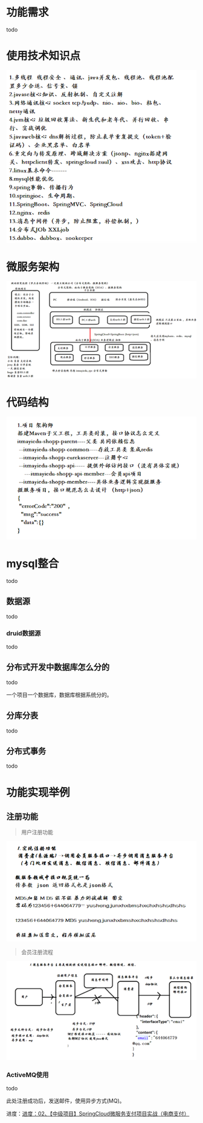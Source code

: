 # 功能需求

todo


# 使用技术知识点

![](使用技术知识点.png)

# 微服务架构

![](微服务架构.png)



# 代码结构

![](创建子父工程.png)


# mysql整合

todo 

## 数据源
todo 

### druid数据源
todo

## 分布式开发中数据库怎么分的

todo

一个项目一个数据库，数据库根据系统分的。

## 分库分表

todo

## 分布式事务

todo

# 功能实现举例

## 注册功能


> 用户注册功能 

![](用户注册.png)


> 会员注册流程

![](会员注册流程.png)

### ActiveMQ使用

todo 

此处注册成功后，发送邮件，使用异步方式(MQ)。



进度：[进度：02、【中级项目】SpringCloud微服务支付项目实战（电商支付）](https://pan.baidu.com/disk/home?#/all?vmode=list&path=%2F%E7%BC%96%E7%A8%8B%E7%9B%B8%E5%85%B3%2Fjava%2F2019-05-02%E5%BE%AE%E6%9C%8D%E5%8A%A1%E5%AE%9E%E6%88%98%2F02%E3%80%81%E3%80%90%E4%B8%AD%E7%BA%A7%E9%A1%B9%E7%9B%AE%E3%80%91SpringCloud%E5%BE%AE%E6%9C%8D%E5%8A%A1%E6%94%AF%E4%BB%98%E9%A1%B9%E7%9B%AE%E5%AE%9E%E6%88%98%EF%BC%88%E7%94%B5%E5%95%86%E6%94%AF%E4%BB%98%EF%BC%89%2F03%E3%80%81%E4%BA%92%E8%81%94%E7%BD%91%E5%BE%AE%E6%9C%8D%E5%8A%A1%E7%94%B5%E5%95%86%E9%A1%B9%E7%9B%AE%E4%B9%8B%E4%BC%9A%E5%91%98%E7%B3%BB%E7%BB%9F-%E4%BC%9A%E5%91%98%E7%99%BB%E5%BD%95%E4%B8%8E%E6%B3%A8%E5%86%8C)


